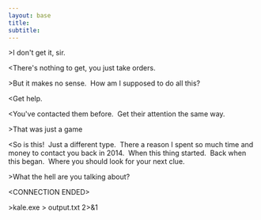 ```yaml
---
layout: base
title:
subtitle:
---
```


&gt;I don't get it, sir.

&lt;There's nothing to get, you just take orders.

&gt;But it makes no sense. &nbsp;How am I supposed to do all this?

&lt;Get help.

&lt;You've contacted them before. &nbsp;Get their attention the same way.

&gt;That was just a game

&lt;So is this\! &nbsp;Just a different type. &nbsp;There a reason I spent so much time and money to contact you back in 2014. &nbsp;When this thing started. &nbsp;Back when this began. &nbsp;Where you should look for your next clue. <!--HEY ARG PLAYERS IS THIS A GOOD ENOUGH HINT DO SOME RESEARCH-->

&gt;What the hell are you talking about?

&lt;CONNECTION ENDED&gt;

&gt;kale.exe &gt; output.txt 2&gt;&1

&nbsp;